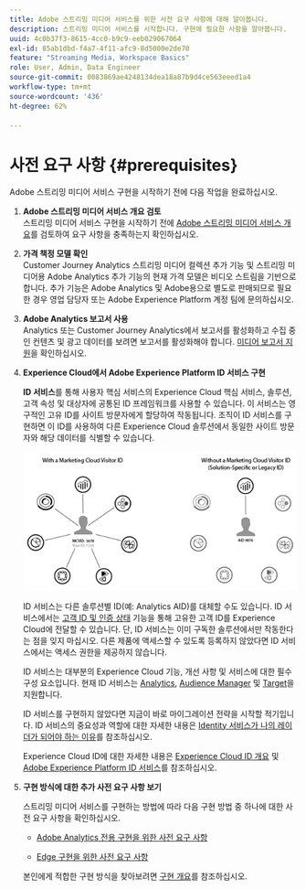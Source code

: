 ```yaml
---
title: Adobe 스트리밍 미디어 서비스를 위한 사전 요구 사항에 대해 알아봅니다.
description: 스트리밍 미디어 서비스를 시작합니다. 구현에 필요한 사항을 알아봅니다.
uuid: 4c0b37f3-8615-4cc0-b9c9-eeb029067064
exl-id: 85ab1dbd-f4a7-4f11-afc9-8d5000e2de70
feature: "Streaming Media, Workspace Basics"
role: User, Admin, Data Engineer
source-git-commit: 0083869ae4248134dea18a87b9d4ce563eeed1a4
workflow-type: tm+mt
source-wordcount: '436'
ht-degree: 62%

---
```


# 사전 요구 사항 {#prerequisites}

Adobe 스트리밍 미디어 서비스 구현을 시작하기 전에 다음 작업을 완료하십시오.

1. **Adobe 스트리밍 미디어 서비스 개요 검토**<br>
스트리밍 미디어 서비스 구현을 시작하기 전에 [Adobe 스트리밍 미디어 서비스 개요](/help/media-overview.md)를 검토하여 요구 사항을 충족하는지 확인하십시오.

1. **가격 책정 모델 확인**<br>
Customer Journey Analytics 스트리밍 미디어 컬렉션 추가 기능 및 스트리밍 미디어용 Adobe Analytics 추가 기능의 현재 가격 모델은 비디오 스트림을 기반으로 합니다. 추가 기능은 Adobe Analytics 및 Adobe용으로 별도로 판매되므로 필요한 경우 영업 담당자 또는 Adobe Experience Platform 계정 팀에 문의하십시오.

1. **Adobe Analytics 보고서 사용**<br>
Analytics 또는 Customer Journey Analytics에서 보고서를 활성화하고 수집 중인 컨텐츠 및 광고 데이터를 보려면 보고서를 활성화해야 합니다. [미디어 보고서 지원](/help/reporting/media-reports-enable.md)을 확인하십시오.

1. **Experience Cloud에서 Adobe Experience Platform ID 서비스 구현**

   **ID 서비스**&#x200B;를 통해 사용자 핵심 서비스의 Experience Cloud 핵심 서비스, 솔루션, 고객 속성 및 대상자에 공통된 ID 프레임워크를 사용할 수 있습니다. 이 서비스는 영구적인 고유 ID를 사이트 방문자에게 할당하여 작동됩니다. 조직이 ID 서비스를 구현하면 이 ID를 사용하여 다른 Experience Cloud 솔루션에서 동일한 사이트 방문자와 해당 데이터를 식별할 수 있습니다.

   ![ID 서비스 그래픽](assets/mc_id_service_graphic.png)

   ID 서비스는 다른 솔루션별 ID(예: Analytics AID)를 대체할 수도 있습니다. ID 서비스에서는 [고객 ID 및 인증 상태](https://experienceleague.adobe.com/docs/id-service/using/reference/authenticated-state.html?lang=ko-KR) 기능을 통해 고유한 고객 ID를 Experience Cloud에 전달할 수 있습니다. 단, ID 서비스는 이미 구독한 솔루션에서만 작동한다는 점을 잊지 마십시오. 다른 제품에 액세스할 수 있도록 등록하지 않았다면 ID 서비스에서는 액세스 권한을 제공하지 않습니다.

   ID 서비스는 대부분의 Experience Cloud 기능, 개선 사항 및 서비스에 대한 필수 구성 요소입니다. 현재 ID 서비스는 [Analytics](https://www.adobe.com/kr/marketing-cloud/web-analytics.html), [Audience Manager](https://www.adobe.com/kr/marketing-cloud/data-management-platform.html) 및 [Target](https://www.adobe.com/kr/marketing-cloud/testing-targeting.html)을 지원합니다.

   ID 서비스를 구현하지 않았다면 지금이 바로 마이그레이션 전략을 시작할 적기입니다. ID 서비스의 중요성과 역할에 대한 자세한 내용은 [Identity 서비스가 나의 레이더가 되어야 하는 이유](https://theblog.adobe.com/why-new-adobe-marketing-cloud-id-service-should-be-on-your-radar/)를 참조하십시오.

   Experience Cloud ID에 대한 자세한 내용은 [Experience Cloud ID 개요](https://experienceleague.adobe.com/docs/id-service/using/intro/overview.html) 및 [Adobe Experience Platform ID 서비스](https://experienceleague.adobe.com/docs/id-service/using/home.html)를 참조하십시오.

1. **구현 방식에 대한 추가 사전 요구 사항 보기**

   스트리밍 미디어 서비스를 구현하는 방법에 따라 다음 구현 방법 중 하나에 대한 사전 요구 사항을 확인하십시오.

   * [Adobe Analytics 전용 구현을 위한 사전 요구 사항](/help/implementation/media-sdk/setup/prerequisites-analytics.md)

   * [Edge 구현을 위한 사전 요구 사항](/help/implementation/edge/prerequisites-edge.md)

   본인에게 적합한 구현 방식을 찾아보려면 [구현 개요](/help/implementation/overview.md)를 참조하십시오.
